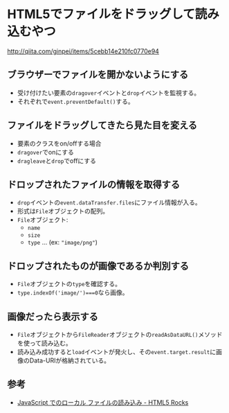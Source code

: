 # HTML5でファイルをドラッグして読み込むやつ

http://qiita.com/ginpei/items/5cebb14e210fc0770e94

## ブラウザーでファイルを開かないようにする

* 受け付けたい要素の`dragover`イベントと`drop`イベントを監視する。
* それぞれで`event.preventDefault()`する。

## ファイルをドラッグしてきたら見た目を変える

* 要素のクラスをon/offする場合
* `dragover`でonにする
* `dragleave`と`drop`でoffにする

## ドロップされたファイルの情報を取得する

* `drop`イベントの`event.dataTransfer.files`にファイル情報が入る。
* 形式は`File`オブジェクトの配列。
* `File`オブジェクト:
  * `name`
  * `size`
  * `type` … (ex: `"image/png"`)

## ドロップされたものが画像であるか判別する

* `File`オブジェクトの`type`を確認する。
* `type.indexOf('image/')===0`なら画像。

## 画像だったら表示する

* `File`オブジェクトから`FileReader`オブジェクトの`readAsDataURL()`メソッドを使って読み込む。
* 読み込み成功すると`load`イベントが発火し、その`event.target.result`に画像のData-URIが格納されている。

## 参考

* [JavaScript でのローカル ファイルの読み込み - HTML5 Rocks](http://www.html5rocks.com/ja/tutorials/file/dndfiles/)

